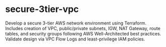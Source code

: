 # secure-3tier-vpc
Develop a secure 3-tier AWS network environment using Terraform. Includes creation of VPC, public/private subnets, IGW, NAT Gateway, route tables, and security groups following AWS Well-Architected best practices. Validate design via VPC Flow Logs and least-privilege IAM policies.
